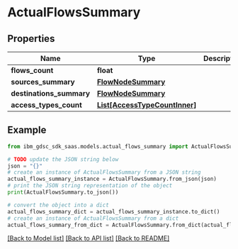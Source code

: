 # ActualFlowsSummary


## Properties

Name | Type | Description | Notes
------------ | ------------- | ------------- | -------------
**flows_count** | **float** |  | 
**sources_summary** | [**FlowNodeSummary**](FlowNodeSummary.md) |  | 
**destinations_summary** | [**FlowNodeSummary**](FlowNodeSummary.md) |  | 
**access_types_count** | [**List[AccessTypeCountInner]**](AccessTypeCountInner.md) |  | 

## Example

```python
from ibm_gdsc_sdk_saas.models.actual_flows_summary import ActualFlowsSummary

# TODO update the JSON string below
json = "{}"
# create an instance of ActualFlowsSummary from a JSON string
actual_flows_summary_instance = ActualFlowsSummary.from_json(json)
# print the JSON string representation of the object
print(ActualFlowsSummary.to_json())

# convert the object into a dict
actual_flows_summary_dict = actual_flows_summary_instance.to_dict()
# create an instance of ActualFlowsSummary from a dict
actual_flows_summary_from_dict = ActualFlowsSummary.from_dict(actual_flows_summary_dict)
```
[[Back to Model list]](../README.md#documentation-for-models) [[Back to API list]](../README.md#documentation-for-api-endpoints) [[Back to README]](../README.md)


